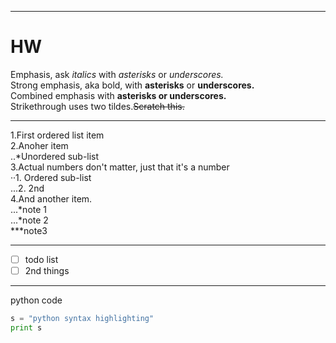 
___
# HW  
Emphasis, ask *italics* with *asterisks* or *underscores.*  
Strong emphasis, aka bold, with **asterisks** or **underscores.**  
Combined emphasis with **asterisks or underscores.**  
Strikethrough uses two tildes.~~Scratch this.~~  

---

1.First ordered list item  
2.Anoher item  
  ..\*Unordered sub-list  
3.Actual numbers don't matter, just that it's a number  
  ··1. Ordered sub-list  
  ...2. 2nd  
4.And another item.  
  ...\*note 1  
  ...\*note 2  
  \*\*\*note3  
  
  ---  
 
- [ ] todo list  
- [ ] 2nd things
  
---  
  
python code   
``` python =
s = "python syntax highlighting"  
print s
```
